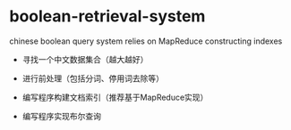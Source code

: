 # boolean-retrieval-system
chinese boolean query system relies on MapReduce constructing indexes

- 寻找一个中文数据集合（越大越好）

- 进行前处理（包括分词、停用词去除等）

- 编写程序构建文档索引（推荐基于MapReduce实现）

- 编写程序实现布尔查询
